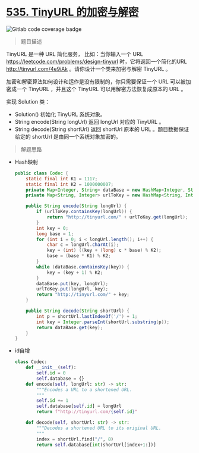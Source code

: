 # [535. TinyURL 的加密与解密](https://leetcode.cn/problems/encode-and-decode-tinyurl/)

![Gitlab code coverage badge](https://img.shields.io/badge/难度-中等-yellow)

> 题目描述

TinyURL 是一种 URL 简化服务， 比如：当你输入一个 URL https://leetcode.com/problems/design-tinyurl 时，它将返回一个简化的URL http://tinyurl.com/4e9iAk 。请你设计一个类来加密与解密 TinyURL 。

加密和解密算法如何设计和运作是没有限制的，你只需要保证一个 URL 可以被加密成一个 TinyURL ，并且这个 TinyURL 可以用解密方法恢复成原本的 URL 。

实现 Solution 类：

- Solution() 初始化 TinyURL 系统对象。
- String encode(String longUrl) 返回 longUrl 对应的 TinyURL 。
- String decode(String shortUrl) 返回 shortUrl 原本的 URL 。题目数据保证给定的 shortUrl 是由同一个系统对象加密的。

> 解题思路

- Hash映射

  ```java
  public class Codec {
      static final int K1 = 1117;
      static final int K2 = 1000000007;
      private Map<Integer, String> dataBase = new HashMap<Integer, String>();
      private Map<String, Integer> urlToKey = new HashMap<String, Integer>();
  
      public String encode(String longUrl) {
          if (urlToKey.containsKey(longUrl)) {
              return "http://tinyurl.com/" + urlToKey.get(longUrl);
          }
          int key = 0;
          long base = 1;
          for (int i = 0; i < longUrl.length(); i++) {
              char c = longUrl.charAt(i);
              key = (int) ((key + (long) c * base) % K2);
              base = (base * K1) % K2;
          }
          while (dataBase.containsKey(key)) {
              key = (key + 1) % K2;
          }
          dataBase.put(key, longUrl);
          urlToKey.put(longUrl, key);
          return "http://tinyurl.com/" + key;
      }
  
      public String decode(String shortUrl) {
          int p = shortUrl.lastIndexOf('/') + 1;
          int key = Integer.parseInt(shortUrl.substring(p));
          return dataBase.get(key);
      }
  }
  ```

- id自增

  ```python
  class Codec:
      def __init__(self):
          self.id = 0
          self.database = {}
      def encode(self, longUrl: str) -> str:
          """Encodes a URL to a shortened URL.
          """
          self.id += 1
          self.database[self.id] = longUrl
          return f"http://tinyurl.com/{self.id}"
  
      def decode(self, shortUrl: str) -> str:
          """Decodes a shortened URL to its original URL.
          """
          index = shortUrl.find("/", 8)
          return self.database[int(shortUrl[index+1:])]
  ```

  